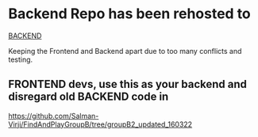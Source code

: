 # Backend Repo has been rehosted to 

[BACKEND](https://github.com/devjody/findandplay-backend)

Keeping the Frontend and Backend apart due to too many conflicts and testing. 

## FRONTEND devs, use this as your backend and disregard old BACKEND code in 

https://github.com/Salman-Virji/FindAndPlayGroupB/tree/groupB2_updated_160322
